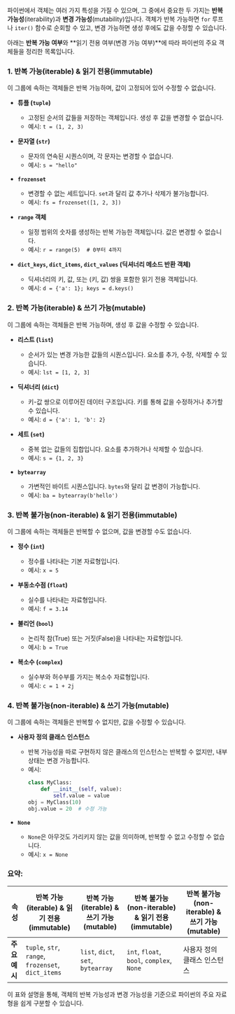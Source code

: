 파이썬에서 객체는 여러 가지 특성을 가질 수 있으며, 그 중에서 중요한 두 가지는 **반복 가능성**(iterability)과 **변경 가능성**(mutability)입니다. 객체가 반복 가능하면 `for` 루프나 `iter()` 함수로 순회할 수 있고, 변경 가능하면 생성 후에도 값을 수정할 수 있습니다.

아래는 **반복 가능 여부**와 **읽기 전용 여부(변경 가능 여부)**에 따라 파이썬의 주요 객체들을 정리한 목록입니다.

### 1. **반복 가능(iterable) & 읽기 전용(immutable)**
이 그룹에 속하는 객체들은 반복 가능하며, 값이 고정되어 있어 수정할 수 없습니다.

- **튜플 (`tuple`)**
  - 고정된 순서의 값들을 저장하는 객체입니다. 생성 후 값을 변경할 수 없습니다.
  - 예시: `t = (1, 2, 3)`

- **문자열 (`str`)**
  - 문자의 연속된 시퀀스이며, 각 문자는 변경할 수 없습니다.
  - 예시: `s = "hello"`

- **`frozenset`**
  - 변경할 수 없는 세트입니다. `set`과 달리 값 추가나 삭제가 불가능합니다.
  - 예시: `fs = frozenset([1, 2, 3])`

- **`range` 객체**
  - 일정 범위의 숫자를 생성하는 반복 가능한 객체입니다. 값은 변경할 수 없습니다.
  - 예시: `r = range(5)  # 0부터 4까지`

- **`dict_keys`, `dict_items`, `dict_values` (딕셔너리 메소드 반환 객체)**
  - 딕셔너리의 키, 값, 또는 (키, 값) 쌍을 포함한 읽기 전용 객체입니다.
  - 예시: `d = {'a': 1}; keys = d.keys()`

### 2. **반복 가능(iterable) & 쓰기 가능(mutable)**
이 그룹에 속하는 객체들은 반복 가능하며, 생성 후 값을 수정할 수 있습니다.

- **리스트 (`list`)**
  - 순서가 있는 변경 가능한 값들의 시퀀스입니다. 요소를 추가, 수정, 삭제할 수 있습니다.
  - 예시: `lst = [1, 2, 3]`

- **딕셔너리 (`dict`)**
  - 키-값 쌍으로 이루어진 데이터 구조입니다. 키를 통해 값을 수정하거나 추가할 수 있습니다.
  - 예시: `d = {'a': 1, 'b': 2}`

- **세트 (`set`)**
  - 중복 없는 값들의 집합입니다. 요소를 추가하거나 삭제할 수 있습니다.
  - 예시: `s = {1, 2, 3}`

- **`bytearray`**
  - 가변적인 바이트 시퀀스입니다. `bytes`와 달리 값 변경이 가능합니다.
  - 예시: `ba = bytearray(b'hello')`

### 3. **반복 불가능(non-iterable) & 읽기 전용(immutable)**
이 그룹에 속하는 객체들은 반복할 수 없으며, 값을 변경할 수도 없습니다.

- **정수 (`int`)**
  - 정수를 나타내는 기본 자료형입니다.
  - 예시: `x = 5`

- **부동소수점 (`float`)**
  - 실수를 나타내는 자료형입니다.
  - 예시: `f = 3.14`

- **불리언 (`bool`)**
  - 논리적 참(True) 또는 거짓(False)을 나타내는 자료형입니다.
  - 예시: `b = True`

- **복소수 (`complex`)**
  - 실수부와 허수부를 가지는 복소수 자료형입니다.
  - 예시: `c = 1 + 2j`

### 4. **반복 불가능(non-iterable) & 쓰기 가능(mutable)**
이 그룹에 속하는 객체들은 반복할 수 없지만, 값을 수정할 수 있습니다.

- **사용자 정의 클래스 인스턴스**
  - 반복 가능성을 따로 구현하지 않은 클래스의 인스턴스는 반복할 수 없지만, 내부 상태는 변경 가능합니다.
  - 예시:
    ```python
    class MyClass:
        def __init__(self, value):
            self.value = value
    obj = MyClass(10)
    obj.value = 20  # 수정 가능
    ```

- **`None`**
  - `None`은 아무것도 가리키지 않는 값을 의미하며, 반복할 수 없고 수정할 수 없습니다.
  - 예시: `x = None`

### 요약:

| 속성                  | 반복 가능(iterable) & 읽기 전용(immutable) | 반복 가능(iterable) & 쓰기 가능(mutable) | 반복 불가능(non-iterable) & 읽기 전용(immutable) | 반복 불가능(non-iterable) & 쓰기 가능(mutable) |
|-----------------------|--------------------------------------------|------------------------------------------|-------------------------------------------------|------------------------------------------------|
| **주요 예시**          | `tuple`, `str`, `range`, `frozenset`, `dict_items` | `list`, `dict`, `set`, `bytearray`      | `int`, `float`, `bool`, `complex`, `None`       | 사용자 정의 클래스 인스턴스                      |

이 표와 설명을 통해, 객체의 반복 가능성과 변경 가능성을 기준으로 파이썬의 주요 자료형을 쉽게 구분할 수 있습니다.
